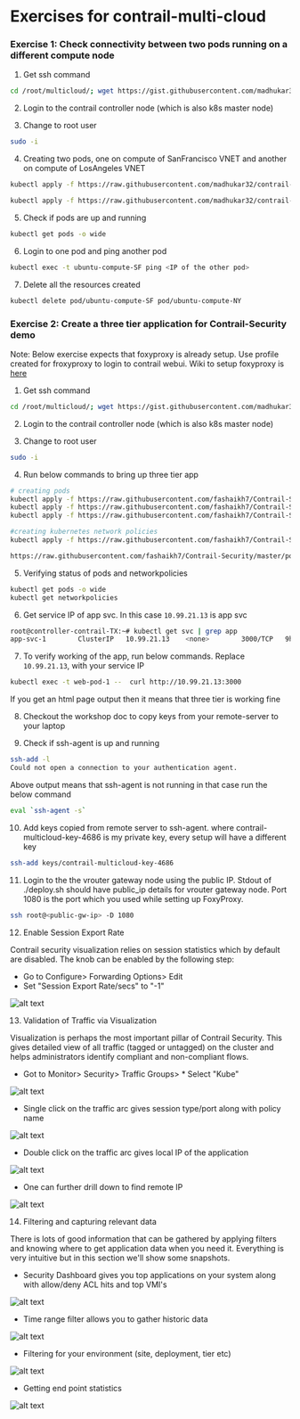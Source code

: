 # Exercises for contrail-multi-cloud

### Exercise 1: Check connectivity between two pods running on a different compute node

1. Get ssh command

```bash
cd /root/multicloud/; wget https://gist.githubusercontent.com/madhukar32/cffa63fd55ec693819dce397dd28f979/raw/4685b0c9150226482a301dd2c602c15f9d16167f/get_ssh_command.sh -O - | bash
```

2. Login to the contrail controller node (which is also k8s master node)

3. Change to root user

```bash
sudo -i
```

4. Creating two pods, one on compute of SanFrancisco VNET and another on compute of LosAngeles VNET

```bash
kubectl apply -f https://raw.githubusercontent.com/madhukar32/contrail-multi-cloud-workshop/master/exercise/ubuntu/pod-compute-contrail-SF.yaml

kubectl apply -f https://raw.githubusercontent.com/madhukar32/contrail-multi-cloud-workshop/master/exercise/ubuntu/pod-compute-contrail-NY.yaml
```

5. Check if pods are up and running

```bash
kubectl get pods -o wide
```

6. Login to one pod and ping another pod

```bash
kubectl exec -t ubuntu-compute-SF ping <IP of the other pod>
```

7. Delete all the resources created

```bash
kubectl delete pod/ubuntu-compute-SF pod/ubuntu-compute-NY
```
### Exercise 2: Create a three tier application for Contrail-Security demo

Note: Below exercise expects that foxyproxy is already setup. Use profile created for froxyproxy to login to contrail webui. Wiki to setup foxyproxy is [here](https://github.com/qarham/cfm-vagrant/blob/master/docs/FoxyProxy-Chrome-Setup.md)

1. Get ssh command

```bash
cd /root/multicloud/; wget https://gist.githubusercontent.com/madhukar32/cffa63fd55ec693819dce397dd28f979/raw/4685b0c9150226482a301dd2c602c15f9d16167f/get_ssh_command.sh -O - | bash
```

2. Login to the contrail controller node (which is also k8s master node)

3. Change to root user

```bash
sudo -i
```

4. Run below commands to bring up three tier app

```bash
# creating pods
kubectl apply -f https://raw.githubusercontent.com/fashaikh7/Contrail-Security/master/3tierApp/web-tier/web-tier-1.yaml
kubectl apply -f https://raw.githubusercontent.com/fashaikh7/Contrail-Security/master/3tierApp/app-tier/app-tier-1.yaml
kubectl apply -f https://raw.githubusercontent.com/fashaikh7/Contrail-Security/master/3tierApp/database-tier/database-tier-1.yaml

#creating kubernetes network policies
kubectl apply -f https://raw.githubusercontent.com/fashaikh7/Contrail-Security/master/policy-web-to-app.yml

https://raw.githubusercontent.com/fashaikh7/Contrail-Security/master/policy-app-to-db.yml
```

5. Verifying status of pods and networkpolicies

```bash
kubectl get pods -o wide
kubectl get networkpolicies
```

6. Get service IP of app svc. In this case `10.99.21.13` is app svc

```bash
root@controller-contrail-TX:~# kubectl get svc | grep app
app-svc-1        ClusterIP   10.99.21.13    <none>        3000/TCP   9h
```

7. To verify working of the app, run below commands. Replace `10.99.21.13`, with your service IP

```bash
kubectl exec -t web-pod-1 --  curl http://10.99.21.13:3000
```
If you get an html page output then it means that three tier is working fine


8. Checkout the workshop doc to copy keys from your remote-server to your laptop

9. Check if ssh-agent is up and running

```bash
ssh-add -l
Could not open a connection to your authentication agent.
```
Above output means that ssh-agent is not running in that case run the below command

```bash
eval `ssh-agent -s`
```

10. Add keys copied from remote server to ssh-agent. where contrail-multicloud-key-4686 is my private key, every setup will have a different key

```bash
ssh-add keys/contrail-multicloud-key-4686
```

11. Login to the the vrouter gateway node using the public IP. Stdout of ./deploy.sh should have public_ip details for vrouter gateway node. Port 1080 is the port which you used while setting up FoxyProxy.

```bash
ssh root@<public-gw-ip> -D 1080
```

12. Enable Session Export Rate

Contrail security visualization relies on session statistics which by default are disabled. The knob can be enabled by the following step:

* Go to Configure> Forwarding Options> Edit
* Set "Session Export Rate/secs" to "-1"

![alt text][export_rate]

13. Validation of Traffic via Visualization

Visualization is perhaps the most important pillar of Contrail Security. This gives detailed view of all traffic (tagged or untagged) on the cluster and helps administrators identify compliant and non-compliant flows.

* Got to Monitor> Security> Traffic Groups> * Select "Kube"

![alt text][visualization]

* Single click on the traffic arc gives session type/port along with policy name

![alt text][traffic_arc_single_click]

* Double click on the traffic arc gives local IP of the application

![alt text][traffic_arc_double_click]

* One can further drill down to find remote IP

![alt text][remote_ip]

[export_rate]: https://github.com/fashaikh7/Images/raw/master/SetSessionExportRate.png "Export Rate"
[visualization]: https://github.com/fashaikh7/Images/raw/master/Visualization-K8-1.png "Visualization"
[traffic_arc_single_click]: https://github.com/fashaikh7/Images/raw/master/Visualization-K8-2.png "Single Click on Traffic Arc"
[traffic_arc_double_click]: https://github.com/fashaikh7/Images/raw/master/Visualization-K8-3.png "Double click on traffic arc"
[remote_ip]: https://github.com/fashaikh7/Images/raw/master/Visualization-K8-4.png "Remote IP details"


14. Filtering and capturing relevant data

There is lots of good information that can be gathered by applying filters and knowing where to get application data when you need it. Everything is very intuitive but in this section we'll show some snapshots.

* Security Dashboard gives you top applications on your system along with allow/deny ACL hits and top VMI's

![alt text][vmis]

* Time range filter allows you to gather historic data

![alt text][time_range]

* Filtering for your environment (site, deployment, tier etc)

![alt text][filter]

* Getting end point statistics

![alt text][ep_stat]

[vmis]: https://github.com/fashaikh7/Images/raw/master/SecurityDashboard.png "more details"
[time_range]: https://github.com/fashaikh7/Images/raw/master/CapturingHistoricData.png "Time Range"
[filter]: https://github.com/fashaikh7/Images/raw/master/FilteringForGranularity.png "Filter"
[ep_stat]: https://github.com/fashaikh7/Images/raw/master/EndpointStatistics.png "Endpoint statistics"
